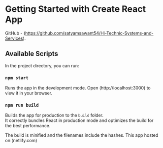 # Getting Started with Create React App

GitHub - (https://github.com/satyamsawant54/Hi-Technic-Systems-and-Services).

## Available Scripts

In the project directory, you can run:

### `npm start`

Runs the app in the development mode.
Open (http://localhost:3000) to view it in your browser.


### `npm run build`

Builds the app for production to the `build` folder.\
It correctly bundles React in production mode and optimizes the build for the best performance.

The build is minified and the filenames include the hashes.
This app hosted on (netlify.com)

